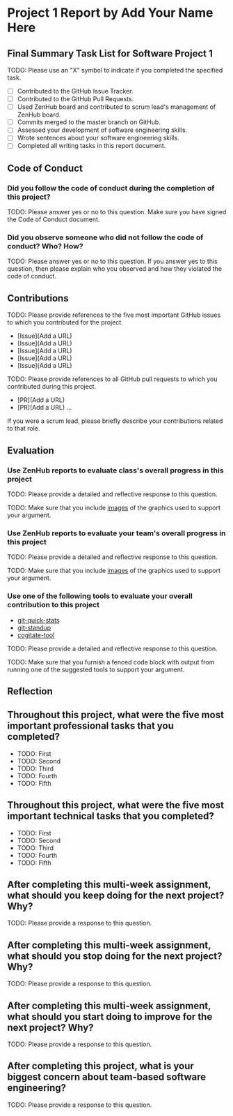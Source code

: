 # Project 1 Report by Add Your Name Here

## Final Summary Task List for Software Project 1

TODO: Please use an "X" symbol to indicate if you completed the specified task.

- [ ] Contributed to the GitHub Issue Tracker.
- [ ] Contributed to the GitHub Pull Requests.
- [ ] Used ZenHub board and contributed to scrum lead's management of ZenHub board.
- [ ] Commits merged to the master branch on GitHub.
- [ ] Assessed your development of software engineering skills.
- [ ] Wrote sentences about your software engineering skills.
- [ ] Completed all writing tasks in this report document.

## Code of Conduct

### Did you follow the code of conduct during the completion of this project?

TODO: Please answer yes or no to this question. Make sure you have signed the Code of Conduct document.

### Did you observe someone who did not follow the code of conduct? Who? How?

TODO: Please answer yes or no to this question. If you answer yes to this question, then please explain who you observed and how they violated the code of conduct.

## Contributions

TODO: Please provide references to the five most important GitHub issues to which you contributed for the project.

- [Issue](Add a URL)
- [Issue](Add a URL)
- [Issue](Add a URL)
- [Issue](Add a URL)
- [Issue](Add a URL)

TODO: Please provide references to all GitHub pull requests to which you contributed during this project.

- [PR](Add a URL)
- [PR](Add a URL) ...

If you were a scrum lead, please briefly describe your contributions related to that role.

## Evaluation

### Use ZenHub reports to evaluate class's overall progress in this project

TODO: Please provide a detailed and reflective response to this question.

TODO: Make sure that you include [images](https://guides.github.com/features/mastering-markdown/) of the graphics used to support your argument.

### Use ZenHub reports to evaluate your team's overall progress in this project

TODO: Please provide a detailed and reflective response to this question.

TODO: Make sure that you include [images](https://guides.github.com/features/mastering-markdown/) of the graphics used to support your argument.

### Use one of the following tools to evaluate your overall contribution to this project

- [git-quick-stats](https://github.com/arzzen/git-quick-stats)
- [git-standup](https://github.com/kamranahmedse/git-standup)
- [cogitate-tool](https://github.com/GatorCogitate/cogitate_tool)

TODO: Please provide a detailed and reflective response to this question.

TODO: Make sure that you furnish a fenced code block with output from running one of the suggested tools to support your argument.

## Reflection

## Throughout this project, what were the five most important professional tasks that you completed?

- TODO: First
- TODO: Second
- TODO: Third
- TODO: Fourth
- TODO: Fifth

## Throughout this project, what were the five most important technical tasks that you completed?

- TODO: First
- TODO: Second
- TODO: Third
- TODO: Fourth
- TODO: Fifth

## After completing this multi-week assignment, what should you keep doing for the next project? Why?

TODO: Please provide a response to this question.

## After completing this multi-week assignment, what should you stop doing for the next project? Why?

TODO: Please provide a response to this question.

## After completing this multi-week assignment, what should you start doing to improve for the next project? Why?

TODO: Please provide a response to this question.

## After completing this project, what is your biggest concern about team-based software engineering?

TODO: Please provide a response to this question.

